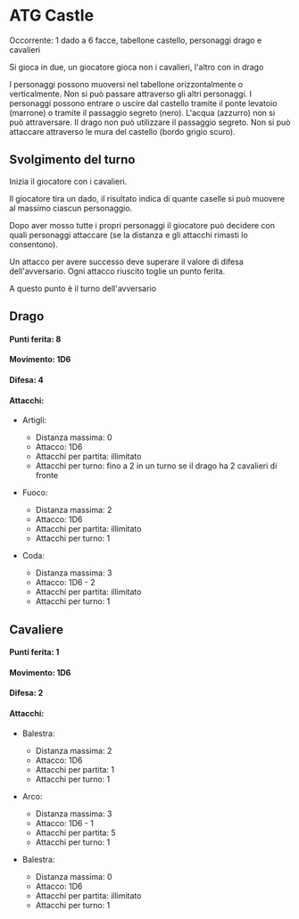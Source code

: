 ATG Castle
==========
Occorrente: 1 dado a 6 facce, tabellone castello, personaggi drago e cavalieri

Si gioca in due, un giocatore gioca non i cavalieri, l'altro con in drago

I personaggi possono muoversi nel tabellone orizzontalmente o verticalmente. Non si può passare attraverso gli altri personaggi. I personaggi possono entrare o uscire dal castello tramite il ponte levatoio (marrone) o tramite il passaggio segreto (nero). L'acqua (azzurro) non si può attraversare. Il drago non può utilizzare il passaggio segreto. Non si può attaccare attraverso le mura del castello (bordo grigio scuro).

Svolgimento del turno 
----------------------
Inizia il giocatore con i cavalieri. 

Il giocatore tira un dado, il risultato indica di quante caselle si può muovere al massimo ciascun personaggio. 

Dopo aver mosso tutte i propri personaggi il giocatore può decidere con quali personaggi attaccare (se la distanza e gli attacchi rimasti lo consentono). 

Un attacco per avere successo deve superare il valore di difesa dell'avversario. Ogni attacco riuscito toglie un punto ferita.

A questo punto è il turno dell'avversario

Drago
-----
#### Punti ferita: 8
#### Movimento: 1D6
#### Difesa: 4
#### Attacchi:

- Artigli:
  - Distanza massima: 0
  - Attacco: 1D6
  - Attacchi per partita: illimitato
  - Attacchi per turno: fino a 2 in un turno se il drago ha 2 cavalieri di fronte

- Fuoco:
  - Distanza massima: 2
  - Attacco: 1D6
  - Attacchi per partita: illimitato
  - Attacchi per turno: 1

- Coda:
  - Distanza massima: 3
  - Attacco: 1D6 - 2
  - Attacchi per partita: illimitato
  - Attacchi per turno: 1

Cavaliere
---------
#### Punti ferita: 1
#### Movimento: 1D6
#### Difesa: 2
#### Attacchi: 

- Balestra:
  - Distanza massima: 2
  - Attacco: 1D6
  - Attacchi per partita: 1
  - Attacchi per turno: 1

- Arco:
  - Distanza massima: 3
  - Attacco: 1D6 - 1
  - Attacchi per partita: 5
  - Attacchi per turno: 1

- Balestra:
  - Distanza massima: 0
  - Attacco: 1D6
  - Attacchi per partita: illimitato
  - Attacchi per turno: 1
